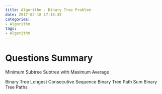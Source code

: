 ```yaml
---
title: Algorithm - Binary Tree Problem
date: 2017-02-18 17:16:35
categories: 
- Algorithm
tags: 
- Algorithm
---
```


<!--more-->

# Questions Summary

Minimum Subtree
Subtree with Maximum Average

Binary Tree Longest Consecutive Sequence
Binary Tree Path Sum
Binary Tree Paths



